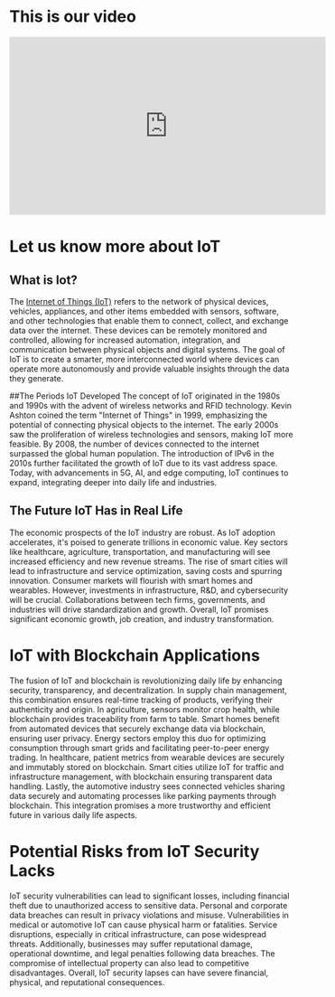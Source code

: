 # This is our video

<iframe width="560" height="315" src="https://www.youtube.com/embed/ZfGs8eRl5b4?si=Pck_UKekhVku_kJ5" title="YouTube video player" frameborder="0" allow="accelerometer; autoplay; clipboard-write; encrypted-media; gyroscope; picture-in-picture; web-share" allowfullscreen></iframe>
  

# Let us know more about IoT
## What is Iot?
The [Internet of Things (IoT)](https://www.oracle.com/au/internet-of-things/what-is-iot/) refers to the network of physical devices, vehicles, appliances, and other items embedded with sensors, software, and other technologies that enable them to connect, collect, and exchange data over the internet. These devices can be remotely monitored and controlled, allowing for increased automation, integration, and communication between physical objects and digital systems. The goal of IoT is to create a smarter, more interconnected world where devices can operate more autonomously and provide valuable insights through the data they generate.

##The Periods IoT Developed
The concept of IoT originated in the 1980s and 1990s with the advent of wireless networks and RFID technology. Kevin Ashton coined the term "Internet of Things" in 1999, emphasizing the potential of connecting physical objects to the internet. The early 2000s saw the proliferation of wireless technologies and sensors, making IoT more feasible. By 2008, the number of devices connected to the internet surpassed the global human population. The introduction of IPv6 in the 2010s further facilitated the growth of IoT due to its vast address space. Today, with advancements in 5G, AI, and edge computing, IoT continues to expand, integrating deeper into daily life and industries.

## The Future IoT Has in Real Life
The economic prospects of the IoT industry are robust. As IoT adoption accelerates, it's poised to generate trillions in economic value. Key sectors like healthcare, agriculture, transportation, and manufacturing will see increased efficiency and new revenue streams. The rise of smart cities will lead to infrastructure and service optimization, saving costs and spurring innovation. Consumer markets will flourish with smart homes and wearables. However, investments in infrastructure, R&D, and cybersecurity will be crucial. Collaborations between tech firms, governments, and industries will drive standardization and growth. Overall, IoT promises significant economic growth, job creation, and industry transformation.

# IoT with Blockchain Applications
The fusion of IoT and blockchain is revolutionizing daily life by enhancing security, transparency, and decentralization. In supply chain management, this combination ensures real-time tracking of products, verifying their authenticity and origin. In agriculture, sensors monitor crop health, while blockchain provides traceability from farm to table. Smart homes benefit from automated devices that securely exchange data via blockchain, ensuring user privacy. Energy sectors employ this duo for optimizing consumption through smart grids and facilitating peer-to-peer energy trading. In healthcare, patient metrics from wearable devices are securely and immutably stored on blockchain. Smart cities utilize IoT for traffic and infrastructure management, with blockchain ensuring transparent data handling. Lastly, the automotive industry sees connected vehicles sharing data securely and automating processes like parking payments through blockchain. This integration promises a more trustworthy and efficient future in various daily life aspects.

# Potential Risks from IoT Security Lacks
IoT security vulnerabilities can lead to significant losses, including financial theft due to unauthorized access to sensitive data. Personal and corporate data breaches can result in privacy violations and misuse. Vulnerabilities in medical or automotive IoT can cause physical harm or fatalities. Service disruptions, especially in critical infrastructure, can pose widespread threats. Additionally, businesses may suffer reputational damage, operational downtime, and legal penalties following data breaches. The compromise of intellectual property can also lead to competitive disadvantages. Overall, IoT security lapses can have severe financial, physical, and reputational consequences.
